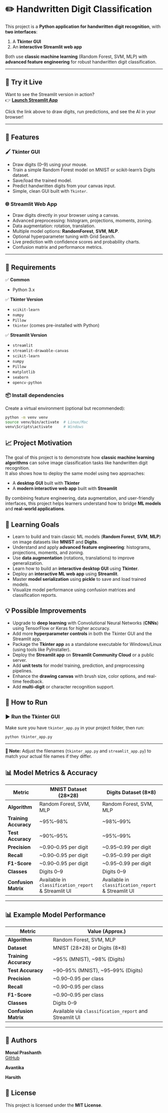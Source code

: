 # ✏️ Handwritten Digit Classification

This project is a **Python application for handwritten digit recognition**, with **two interfaces**:
1. A **Tkinter GUI**
2. An **interactive Streamlit web app**

Both use **classic machine learning** (Random Forest, SVM, MLP) with **advanced feature engineering** for robust handwritten digit classification.

---
## 🚀 Try it Live

Want to see the Streamlit version in action?  
👉 [**Launch Streamlit App**]([https://monal95-hand-written-digit-classfication-streamlit-app-vsbzaf.streamlit.app/])

Click the link above to draw digits, run predictions, and see the AI in your browser!

---
## 📌 Features

### 🖌️ Tkinter GUI
- Draw digits (0–9) using your mouse.
- Train a simple Random Forest model on MNIST or scikit-learn’s Digits dataset.
- Save/load the trained model.
- Predict handwritten digits from your canvas input.
- Simple, clean GUI built with `Tkinter`.

### 🌐 Streamlit Web App
- Draw digits directly in your browser using a canvas.
- Advanced preprocessing: histogram, projections, moments, zoning.
- Data augmentation: rotation, translation.
- Multiple model options: **RandomForest**, **SVM**, **MLP**.
- Optional hyperparameter tuning with Grid Search.
- Live prediction with confidence scores and probability charts.
- Confusion matrix and performance metrics.

---

## 🚀 Requirements

✅ **Common**
- Python 3.x

✅ **Tkinter Version**
- `scikit-learn`
- `numpy`
- `Pillow`
- `tkinter` (comes pre-installed with Python)

✅ **Streamlit Version**
- `streamlit`
- `streamlit-drawable-canvas`
- `scikit-learn`
- `numpy`
- `Pillow`
- `matplotlib`
- `seaborn`
- `opencv-python`

### 📦 Install dependencies

Create a virtual environment (optional but recommended):
```bash
python -m venv venv
source venv/bin/activate  # Linux/Mac
venv\Scripts\activate     # Windows
```
## 📈 Project Motivation

The goal of this project is to demonstrate how **classic machine learning algorithms** can solve image classification tasks like handwritten digit recognition.  
It also shows how to deploy the same model using two approaches:
- A **desktop GUI** built with **Tkinter**
- A **modern interactive web app** built with **Streamlit**

By combining feature engineering, data augmentation, and user-friendly interfaces, this project helps learners understand how to bridge **ML models** and **real-world applications**.

## 🎯 Learning Goals

- Learn to build and train classic ML models (**Random Forest**, **SVM**, **MLP**) on image datasets like **MNIST** and **Digits**.
- Understand and apply **advanced feature engineering**: histograms, projections, moments, and zoning.
- Use **data augmentation** (rotations, translations) to improve generalization.
- Learn how to build an **interactive desktop GUI** using **Tkinter**.
- Deploy an **interactive ML web app** using **Streamlit**.
- Master **model serialization** using **pickle** to save and load trained models.
- Visualize model performance using confusion matrices and classification reports.

## 💡 Possible Improvements

- Upgrade to **deep learning** with Convolutional Neural Networks (**CNNs**) using TensorFlow or Keras for higher accuracy.
- Add more **hyperparameter controls** in both the Tkinter GUI and the Streamlit app.
- Package the **Tkinter app** as a standalone executable for Windows/Linux (using tools like PyInstaller).
- Deploy the **Streamlit app** on **Streamlit Community Cloud** or a public server.
- Add **unit tests** for model training, prediction, and preprocessing pipelines.
- Enhance the **drawing canvas** with brush size, color options, and real-time feedback.
- Add **multi-digit** or character recognition support.

## 🧩 How to Run

### ▶️ Run the Tkinter GUI

Make sure you have `tkinter_app.py` in your project folder, then run:
```bash
python tkinter_app.py
```
---

**📌 Note:** Adjust the filenames (`tkinter_app.py` and `streamlit_app.py`) to match your actual file names if they differ.


## 📊 Model Metrics & Accuracy

| Metric                | MNIST Dataset (28×28)         | Digits Dataset (8×8)         |
|-----------------------|--------------------------------|------------------------------|
| **Algorithm**         | Random Forest, SVM, MLP       | Random Forest, SVM, MLP      |
| **Training Accuracy** | ~95%–98%                      | ~98%–99%                     |
| **Test Accuracy**     | ~90%–95%                      | ~95%–99%                     |
| **Precision**         | ~0.90–0.95 per digit          | ~0.95–0.99 per digit         |
| **Recall**            | ~0.90–0.95 per digit          | ~0.95–0.99 per digit         |
| **F1-Score**          | ~0.90–0.95 per digit          | ~0.95–0.99 per digit         |
| **Classes**           | Digits 0–9                    | Digits 0–9                   |
| **Confusion Matrix**  | Available in `classification_report` & Streamlit UI | Available in `classification_report` & Streamlit UI |

---

## 📊 Example Model Performance

| Metric                | Value (Approx.)               |
|-----------------------|--------------------------------|
| **Algorithm**         | Random Forest, SVM, MLP       |
| **Dataset**           | MNIST (28×28) or Digits (8×8) |
| **Training Accuracy** | ~95% (MNIST), ~98% (Digits)   |
| **Test Accuracy**     | ~90–95% (MNIST), ~95–99% (Digits) |
| **Precision**         | ~0.90–0.95 per class          |
| **Recall**            | ~0.90–0.95 per class          |
| **F1-Score**          | ~0.90–0.95 per class          |
| **Classes**           | Digits 0–9                    |
| **Confusion Matrix**  | Available via `classification_report` and Streamlit UI |

---
## 👤 Authors

**Monal Prashanth**  
[GitHub](https://github.com/monal95)

**Avantika**

**Harsith**


## 📜 License

This project is licensed under the **MIT License**.
